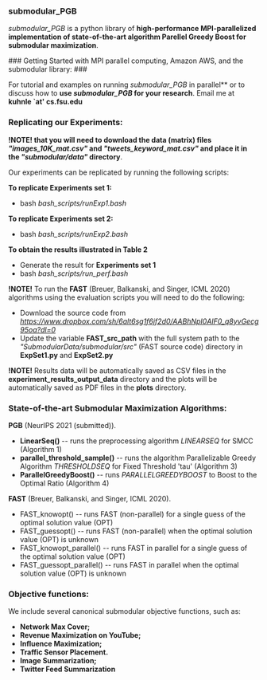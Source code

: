 ### submodular_PGB ###
*submodular_PGB* is a python library of **high-performance MPI-parallelized implementation of state-of-the-art algorithm Parellel Greedy Boost for submodular maximization**. 

<!-- When citing this libary, please cite our paper:


 - Kuhnle, A., Chen, Y., & Dey, T. "Best of Both Worlds: Practical and Theoretically Optimal Submodular Maximization in Parallel". *Conference on Neural Information Processing Systems (NeurIPS) 2021.*


 -->### Getting Started with MPI parallel computing, Amazon AWS, and the submodular library: ###
For tutorial and examples on running *submodular_PGB* in parallel** or to discuss how to **use *submodular_PGB* for your research**. Email me at **kuhnle `at' cs.fsu.edu**

### Replicating our Experiments: ###
**!NOTE! that you will need to download the data (matrix) files *"images_10K_mat.csv"* and *"tweets_keyword_mat.csv"* and place it in the *"submodular/data"*  directory**. 

Our experiments can be replicated by running the following scripts:


 **To replicate Experiments set 1:**
   - bash *bash_scripts/runExp1.bash*    

 **To replicate Experiments set 2:**
   - bash *bash_scripts/runExp2.bash*

 **To obtain the results illustrated in Table 2**
   - Generate the result for **Experiments set 1**
   - bash *bash_scripts/run_perf.bash*


**!NOTE!** To run the **FAST** (Breuer, Balkanski, and Singer, ICML 2020) algorithms using the evaluation scripts you will need to do the following:
  - Download the source code from *https://www.dropbox.com/sh/6alt6sg1f6jf2d0/AABhNpI0AIF0_q8yvGecg95oa?dl=0*
  - Update the variable **FAST_src_path** with the full system path to the *"SubmodularData/submodular/src"* (FAST source code) directory in **ExpSet1.py** and **ExpSet2.py**


**!NOTE!** Results data will be automatically saved as CSV files in the **experiment_results_output_data** directory and the plots will be automatically saved as PDF files in the **plots** directory.



### State-of-the-art Submodular Maximization Algorithms: ###

<!-- ### Submodular Maximization Algorithms from "Best of Both Worlds: Practical and Theoretically Optimal Submodular Maximization in Parallel": ### -->

**PGB** (NeurIPS 2021 (submitted)).
  - **LinearSeq()** -- runs the preprocessing algorithm *LINEARSEQ* for SMCC (Algorithm 1) 
  - **parallel_threshold_sample()** -- runs the algorithm Parallelizable Greedy Algorithm *THRESHOLDSEQ* for Fixed Threshold 'tau' (Algorithm 3)
  - **ParallelGreedyBoost()** -- runs *PARALLELGREEDYBOOST*  to Boost to the Optimal Ratio (Algorithm 4)

<!-- ### Submodular Maximization Algorithms from "The Fast Algorithm for Submodular Maximization": ### -->

**FAST** (Breuer, Balkanski, and Singer, ICML 2020).
  - FAST_knowopt() -- runs FAST (non-parallel) for a single guess of the optimal solution value (OPT)
  - FAST_guessopt() -- runs FAST (non-parallel) when the optimal solution value (OPT) is unknown
  - FAST_knowopt_parallel() -- runs FAST in parallel for a single guess of the optimal solution value (OPT)
  - FAST_guessopt_parallel() -- runs FAST in parallel when the optimal solution value (OPT) is unknown


### Objective functions: ###
We include several canonical submodular objective functions, such as:
- **Network Max Cover;**
- **Revenue Maximization on YouTube;**
- **Influence Maximization;** 
- **Traffic Sensor Placement.**
- **Image Summarization;** 
- **Twitter Feed Summarization**




